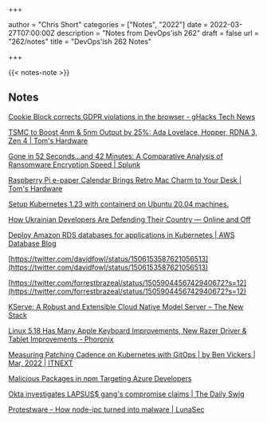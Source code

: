 +++

author = "Chris Short"
categories = ["Notes", "2022"]
date = 2022-03-27T07:00:00Z
description = "Notes from DevOps'ish 262"
draft = false
url = "262/notes"
title = "DevOps'ish 262 Notes"

+++

{{< notes-note >}}

## Notes

[Cookie Block corrects GDPR violations in the browser - gHacks Tech News](https://www.ghacks.net/2022/03/24/cookie-block-corrects-gdpr-violations-in-the-browser/)

[TSMC to Boost 4nm & 5nm Output by 25%: Ada Lovelace, Hopper, RDNA 3, Zen 4 | Tom's Hardware](https://www.tomshardware.com/news/tsmc-to-boost-4nm-and-5nm-output-by-25-percent)

[Gone in 52 Seconds…and 42 Minutes: A Comparative Analysis of Ransomware Encryption Speed | Splunk](https://www.splunk.com/en_us/blog/security/gone-in-52-seconds-and-42-minutes-a-comparative-analysis-of-ransomware-encryption-speed.html)

[Raspberry Pi e-paper Calendar Brings Retro Mac Charm to Your Desk | Tom's Hardware](https://www.tomshardware.com/news/raspberry-pi-epaper-retro-mac)

[Setup Kubernetes 1.23 with containerd on Ubuntu 20.04 machines.](https://kubesimplify.com/kubernetes-containerd-setup)

[How Ukrainian Developers Are Defending Their Country — Online and Off](https://www.businessinsider.com/ukrainian-software-developers-help-the-defense-effort-code-military-refuguees-2022-3)

[Deploy Amazon RDS databases for applications in Kubernetes | AWS Database Blog](https://aws.amazon.com/blogs/database/deploy-amazon-rds-databases-for-applications-in-kubernetes/)

[https://twitter.com/davidfowl/status/1506153587621056513](https://twitter.com/davidfowl/status/1506153587621056513)

[https://twitter.com/forrestbrazeal/status/1505904456742940672?s=12](https://twitter.com/forrestbrazeal/status/1505904456742940672?s=12)

[KServe: A Robust and Extensible Cloud Native Model Server – The New Stack](https://thenewstack.io/kserve-a-robust-and-extensible-cloud-native-model-server/)

[Linux 5.18 Has Many Apple Keyboard Improvements, New Razer Driver & Tablet Improvements - Phoronix](https://www.phoronix.com/scan.php?page=news_item&px=Linux-5.18-HID)

[Measuring Patching Cadence on Kubernetes with GitOps | by Ben Vickers | Mar, 2022 | ITNEXT](https://itnext.io/measuring-patching-cadence-on-kubernetes-with-gitops-353bc4a1d25)

[Malicious Packages in npm Targeting Azure Developers](https://jfrog.com/blog/large-scale-npm-attack-targets-azure-developers-with-malicious-packages/)

[Okta investigates LAPSUS$ gang's compromise claims | The Daily Swig](https://portswigger.net/daily-swig/okta-investigates-lapsus-gangs-compromise-claims)

[Protestware - How node-ipc turned into malware | LunaSec](https://www.lunasec.io/docs/blog/node-ipc-protestware/)
